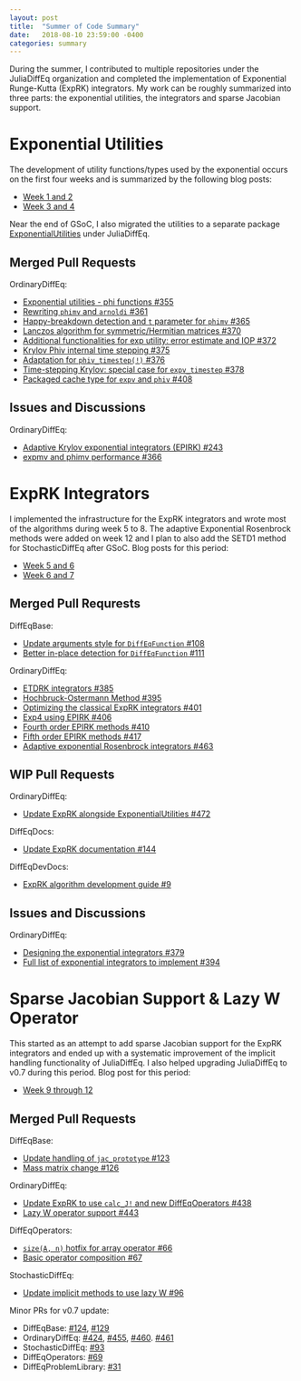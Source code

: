 ```yaml
---
layout: post
title:  "Summer of Code Summary"
date:   2018-08-10 23:59:00 -0400
categories: summary
---
```


During the summer, I contributed to multiple repositories under the JuliaDiffEq organization and completed the implementation of Exponential Runge-Kutta (ExpRK) integrators. My work can be roughly summarized into three parts: the exponential utilities, the integrators and sparse Jacobian support.

# Exponential Utilities

The development of utility functions/types used by the exponential occurs on the first four weeks and is summarized by the following blog posts:

- [Week 1 and 2](https://mseeker1340.github.io/update/2018/05/28/week-1-and-2.html)
- [Week 3 and 4](https://mseeker1340.github.io/update/2018/06/10/week-3-and-4.html)

Near the end of GSoC, I also migrated the utilities to a separate package [ExponentialUtilities](https://github.com/JuliaDiffEq/ExponentialUtilities.jl) under JuliaDiffEq.

## Merged Pull Requests

OrdinaryDiffEq:

- [Exponential utilities - phi functions #355](https://github.com/JuliaDiffEq/OrdinaryDiffEq.jl/pull/355)
- [Rewriting `phimv` and `arnoldi` #361](https://github.com/JuliaDiffEq/OrdinaryDiffEq.jl/pull/361)
- [Happy-breakdown detection and `t` parameter for `phimv` #365](https://github.com/JuliaDiffEq/OrdinaryDiffEq.jl/pull/365)
- [Lanczos algorithm for symmetric/Hermitian matrices #370](https://github.com/JuliaDiffEq/OrdinaryDiffEq.jl/pull/370)
- [Additional functionalities for exp utility: error estimate and IOP #372](https://github.com/JuliaDiffEq/OrdinaryDiffEq.jl/pull/372)
- [Krylov Phiv internal time stepping #375](https://github.com/JuliaDiffEq/OrdinaryDiffEq.jl/pull/375)
- [Adaptation for `phiv_timestep(!)` #376](https://github.com/JuliaDiffEq/OrdinaryDiffEq.jl/pull/376)
- [Time-stepping Krylov: special case for `expv_timestep` #378](https://github.com/JuliaDiffEq/OrdinaryDiffEq.jl/pull/378)
- [Packaged cache type for `expv` and `phiv` #408](https://github.com/JuliaDiffEq/OrdinaryDiffEq.jl/pull/408)

## Issues and Discussions

OrdinaryDiffEq:

- [Adaptive Krylov exponential integrators (EPIRK) #243](https://github.com/JuliaDiffEq/OrdinaryDiffEq.jl/issues/243)
- [expmv and phimv performance #366](https://github.com/JuliaDiffEq/OrdinaryDiffEq.jl/issues/366)

# ExpRK Integrators

I implemented the infrastructure for the ExpRK integrators and wrote most of the algorithms during week 5 to 8. The adaptive Exponential Rosenbrock methods were added on week 12 and I plan to also add the SETD1 method for StochasticDiffEq after GSoC. Blog posts for this period:

- [Week 5 and 6](https://mseeker1340.github.io/update/2018/06/25/week-5-and-6.html)
- [Week 6 and 7](https://mseeker1340.github.io/update/2018/07/09/week-7-and-8.html)

## Merged Pull Requrests

DiffEqBase:

- [Update arguments style for `DiffEqFunction` #108](https://github.com/JuliaDiffEq/DiffEqBase.jl/pull/108)
- [Better in-place detection for `DiffEqFunction` #111](https://github.com/JuliaDiffEq/DiffEqBase.jl/pull/111)

OrdinaryDiffEq:

- [ETDRK integrators #385](https://github.com/JuliaDiffEq/OrdinaryDiffEq.jl/pull/385)
- [Hochbruck-Ostermann Method #395](https://github.com/JuliaDiffEq/OrdinaryDiffEq.jl/pull/395)
- [Optimizing the classical ExpRK integrators #401](https://github.com/JuliaDiffEq/OrdinaryDiffEq.jl/pull/401)
- [Exp4 using EPIRK #406](https://github.com/JuliaDiffEq/OrdinaryDiffEq.jl/pull/406)
- [Fourth order EPIRK methods #410](https://github.com/JuliaDiffEq/OrdinaryDiffEq.jl/pull/410)
- [Fifth order EPIRK methods #417](https://github.com/JuliaDiffEq/OrdinaryDiffEq.jl/pull/417)
- [Adaptive exponential Rosenbrock integrators #463](https://github.com/JuliaDiffEq/OrdinaryDiffEq.jl/pull/463)

## WIP Pull Requests

OrdinaryDiffEq:

- [Update ExpRK alongside ExponentialUtilities #472](https://github.com/JuliaDiffEq/OrdinaryDiffEq.jl/pull/472)

DiffEqDocs:

- [Update ExpRK documentation #144](https://github.com/JuliaDiffEq/DiffEqDocs.jl/pull/144)

DiffEqDevDocs:

- [ExpRK algorithm development guide #9](https://github.com/JuliaDiffEq/DiffEqDevDocs.jl/pull/9)

## Issues and Discussions

OrdinaryDiffEq:

- [Designing the exponential integrators #379](https://github.com/JuliaDiffEq/OrdinaryDiffEq.jl/issues/379)
- [Full list of exponential integrators to implement #394](https://github.com/JuliaDiffEq/OrdinaryDiffEq.jl/issues/394)

# Sparse Jacobian Support & Lazy W Operator

This started as an attempt to add sparse Jacobian support for the ExpRK integrators and ended up with a systematic improvement of the implicit handling functionality of JuliaDiffEq. I also helped upgrading JuliaDiffEq to v0.7 during this period. Blog post for this period:

- [Week 9 through 12](https://mseeker1340.github.io/update/2018/08/06/week-9-through-12.html)

## Merged Pull Requests

DiffEqBase:

- [Update handling of `jac_prototype` #123](https://github.com/JuliaDiffEq/DiffEqBase.jl/pull/123)
- [Mass matrix change #126](https://github.com/JuliaDiffEq/DiffEqBase.jl/pull/126)

OrdinaryDiffEq:

- [Update ExpRK to use `calc_J!` and new DiffEqOperators #438](https://github.com/JuliaDiffEq/OrdinaryDiffEq.jl/pull/438)
- [Lazy W operator support #443](https://github.com/JuliaDiffEq/OrdinaryDiffEq.jl/pull/443)

DiffEqOperators:

- [`size(A, n)` hotfix for array operator #66](https://github.com/JuliaDiffEq/DiffEqOperators.jl/pull/66)
- [Basic operator composition #67](https://github.com/JuliaDiffEq/DiffEqOperators.jl/pull/67)

StochasticDiffEq:

- [Update implicit methods to use lazy W #96](https://github.com/JuliaDiffEq/StochasticDiffEq.jl/pull/96)

Minor PRs for v0.7 update:

- DiffEqBase: [#124](https://github.com/JuliaDiffEq/DiffEqBase.jl/pull/124), [#129](https://github.com/JuliaDiffEq/DiffEqBase.jl/pull/129)
- OrdinaryDiffEq: [#424](https://github.com/JuliaDiffEq/OrdinaryDiffEq.jl/pull/424), [#455](https://github.com/JuliaDiffEq/OrdinaryDiffEq.jl/pull/455), [#460](https://github.com/JuliaDiffEq/OrdinaryDiffEq.jl/pull/460). [#461](https://github.com/JuliaDiffEq/OrdinaryDiffEq.jl/pull/461)
- StochasticDiffEq: [#93](https://github.com/JuliaDiffEq/StochasticDiffEq.jl/pull/93)
- DiffEqOperators: [#69](https://github.com/JuliaDiffEq/DiffEqOperators.jl/pull/69)
- DiffEqProblemLibrary: [#31](https://github.com/JuliaDiffEq/DiffEqProblemLibrary.jl/pull/31)
